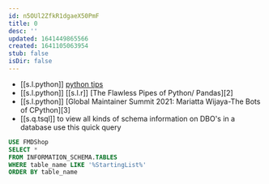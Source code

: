 ```yaml
---
id: n5OUl2ZfkR1dgaeX50PmF
title: 0
desc: ''
updated: 1641449865566
created: 1641105063954
stub: false
isDir: false
---
```

     
-  [[s.l.python]] [python tips][1]
  -  [[s.l.python]] [[s.l.r]] [The Flawless Pipes of Python/ Pandas][2]
-  [[s.l.python]] [Global Maintainer Summit 2021: Mariatta Wijaya-The Bots of CPython][3]
- [[s.q.tsql]] to view all kinds of schema information on DBO's in a database use this quick query

```sql
USE FMDShop
SELECT * 
FROM INFORMATION_SCHEMA.TABLES
WHERE table_name LIKE '%StartingList%'
ORDER BY table_name
```

[1]: https://betterprogramming.pub/4-ways-to-level-up-your-python-code-f148a50efeea
[1]: https://towardsdatascience.com/the-flawless-pipes-of-python-pandas-30f3ee4dffc2
[1]: https://youtu.be/6sDLtmXPErY
